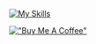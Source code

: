 [![My Skills](https://skillicons.dev/icons?i=java,python,cpp,js,git,html,css,sass,styledcomponents,bootstrap,tailwind,materialui,express,react,redux,nodejs,mongodb,firebase,codepen,vscode,idea)](https://twitter.com/intent/follow?screen_name=BrajBliss)

[!["Buy Me A Coffee"](https://www.buymeacoffee.com/assets/img/custom_images/orange_img.png)](https://www.buymeacoffee.com/brajbliss)
